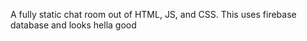 A fully static chat room out of HTML, JS, and CSS. This uses firebase database and looks hella good

